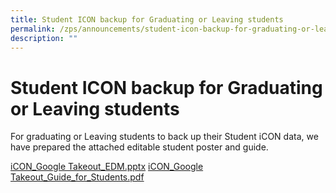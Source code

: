 ```yaml
---
title: Student ICON backup for Graduating or Leaving students
permalink: /zps/announcements/student-icon-backup-for-graduating-or-leaving-students/
description: ""
---
```

# Student ICON backup for Graduating or Leaving students

For graduating or Leaving students to back up their Student iCON data, we have prepared the attached editable student poster and guide.

<a href="https://go.gov.sg/zhenghua-icon-back-up" target="_blank">iCON_Google Takeout_EDM.pptx</a>
<a href="/files/iCON_Google%20Takeout_Guide_for_Students.pdf" target="_blank">iCON_Google Takeout_Guide_for_Students.pdf</a>


